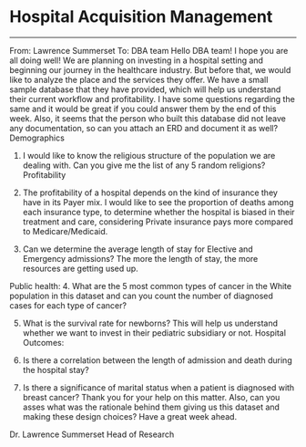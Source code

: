 # Hospital Acquisition Management

----------
From: Lawrence Summerset
To: DBA team
Hello DBA team!  I hope you are all doing well! We are planning on investing in a hospital setting and beginning our journey in the healthcare industry. But before that, we would like to analyze the place and the services they offer. We have a small sample database that they have provided, which will help us understand their current workflow and profitability. 
I have some questions regarding the same and it would be great if you could answer them by the end of this week. Also, it seems that the person who built this database did not leave any documentation, so can you attach an ERD and document it as well?
Demographics
1.	I would like to know the religious structure of the population we are dealing with. Can you give me the list of any 5 random religions?
Profitability
2.	The profitability of a hospital depends on the kind of insurance they have in its Payer mix. I would like to see the proportion of deaths among each insurance type, to determine whether the hospital is biased in their treatment and care, considering Private insurance pays more compared to Medicare/Medicaid.

3.	Can we determine the average length of stay for Elective and Emergency admissions? The more the length of stay, the more resources are getting used up.

Public health:
4.	What are the 5 most common types of cancer in the White population in this dataset and can you count the number of diagnosed cases for each type of cancer?

5.	What is the survival rate for newborns? This will help us understand whether we want to invest in their pediatric subsidiary or not.
Hospital Outcomes:
6.	Is there a correlation between the length of admission and death during the hospital stay?

7.	Is there a significance of marital status when a patient is diagnosed with breast cancer?
Thank you for your help on this matter. Also, can you asses what was the rationale behind them giving us this dataset and making these design choices? 
Have a great week ahead.

Dr. Lawrence Summerset
Head of Research

